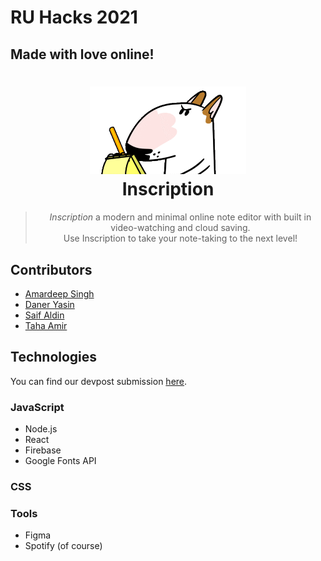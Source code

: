 # RU Hacks 2021

## Made with love online!

<h1 align="center">
  <a href=""><img src="assets/img/note.gif" width="250"/></a>
  <br>
  Inscription
</h1>

<blockquote align="center">
  <em>Inscription</em> a modern and minimal online note editor with built in video-watching and cloud saving.<br>
  Use Inscription to take your note-taking to the next level!
</blockquote>

## Contributors

- [Amardeep Singh](https://github.com/amardeep-1)<br>
- [Daner Yasin](https://github.com/danerkestey)<br>
- [Saif Aldin](https://github.com/saifaldin14)<br>
- [Taha Amir](https://github.com/mashwaniT)<br>

## Technologies

You can find our devpost submission [here](https://devpost.com/software/karaokebot).

### JavaScript

- Node.js
- React
- Firebase
- Google Fonts API

### CSS

### Tools

- Figma
- Spotify (of course)
